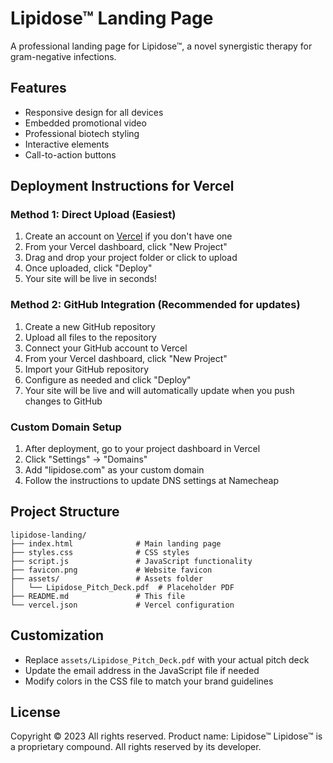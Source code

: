 # Lipidose™ Landing Page

A professional landing page for Lipidose™, a novel synergistic therapy for gram-negative infections.

## Features

- Responsive design for all devices
- Embedded promotional video
- Professional biotech styling
- Interactive elements
- Call-to-action buttons

## Deployment Instructions for Vercel

### Method 1: Direct Upload (Easiest)

1. Create an account on [Vercel](https://vercel.com) if you don't have one
2. From your Vercel dashboard, click "New Project"
3. Drag and drop your project folder or click to upload
4. Once uploaded, click "Deploy"
5. Your site will be live in seconds!

### Method 2: GitHub Integration (Recommended for updates)

1. Create a new GitHub repository
2. Upload all files to the repository
3. Connect your GitHub account to Vercel
4. From your Vercel dashboard, click "New Project"
5. Import your GitHub repository
6. Configure as needed and click "Deploy"
7. Your site will be live and will automatically update when you push changes to GitHub

### Custom Domain Setup

1. After deployment, go to your project dashboard in Vercel
2. Click "Settings" → "Domains"
3. Add "lipidose.com" as your custom domain
4. Follow the instructions to update DNS settings at Namecheap

## Project Structure

```
lipidose-landing/
├── index.html              # Main landing page
├── styles.css              # CSS styles
├── script.js               # JavaScript functionality
├── favicon.png             # Website favicon
├── assets/                 # Assets folder
│   └── Lipidose_Pitch_Deck.pdf  # Placeholder PDF
├── README.md               # This file
└── vercel.json             # Vercel configuration
```

## Customization

- Replace `assets/Lipidose_Pitch_Deck.pdf` with your actual pitch deck
- Update the email address in the JavaScript file if needed
- Modify colors in the CSS file to match your brand guidelines

## License

Copyright © 2023 All rights reserved.
Product name: Lipidose™
Lipidose™ is a proprietary compound. All rights reserved by its developer.
